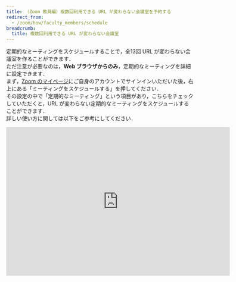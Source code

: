 ```yaml
---
title: （Zoom 教員編）複数回利用できる URL が変わらない会議室を予約する
redirect_from:
  - /zoom/how/faculty_members/schedule
breadcrumb:
  title: 複数回利用できる URL が変わらない会議室
---
```


定期的なミーティングをスケジュールすることで，全13回 URL が変わらない会議室を作ることができます．  
ただ注意が必要なのは，**Web ブラウザからのみ**，定期的なミーティングを詳細に設定できます．  
まず，<a href="https://zoom.us/profile" target="_blank">Zoom のマイページ</a>にご自身のアカウントでサインインいただいた後，右上にある「ミーティングをスケジュールする」を押してください．  
その設定の中で「定期的なミーティング」という項目があり，こちらをチェックしていただくと，URL が変わらない定期的なミーティングをスケジュールすることができます．  
詳しい使い方に関しては以下をご参考にしてください．  

<iframe width="600" height="400" src="https://www.youtube.com/embed/rf_Tw0L5PLs" frameborder="0" allow="accelerometer; autoplay; encrypted-media; gyroscope; picture-in-picture" allowfullscreen></iframe>

